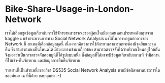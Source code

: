 # Bike-Share-Usage-in-London-Network

 เราได้เลือกชุดข้อมูลเกี่ยวกับการใช้จักรยานสาธารณะของผู้คนในเมืองลอนดอนประเทศอังกฤษจาก kaggle มาเข้ากระบวนการทาง Social Network Analysis มาใช้ในการหาศูนย์กลางของ Network นี้ สาเหตุที่เลือกข้อมูลชุดนี้ เนื่องจากคิดว่าการใช้จักรยานสาธารณะจะต้องมีจุดยืมและจุดคืน ซึ่งสามารถมองเป็นโหนดได้ มีระยะทางเข้ามาเกี่ยวข้อง สามารถตรวจจับได้ว่าบริเวณไหนอยู่ใกล้กัน จึงมองว่าเป็นการตรวจจับคอมมูนิตี้ได้รูปแบบหนึ่ง ซึ่งข้อมูลที่ได้มาจะมีข้อมูลเกี่ยวกับสถานที่ ว่ามีสถานที่ให้เช่า-คืนจักรยาน และข้อมูลการยืมคืนจักรยาน 

รายงานนี้เป็นส่วนหนึ่งของวิชา DS535 Social Network Analysis หากมีข้อผิดพลาดประการใด ขออภัยมา ณ ที่นี้ด้วย 
ขอบคุณค่ะ :-) 
